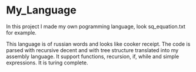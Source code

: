 # My_Language
In this project I made my own pogramming language, look sq_equation.txt for example.

This language is of russian words and looks like cooker receipt. 
The code is parsed with recursive decent and with tree structure translated into my assembly language. 
It support functions, recursion, if, while and simple expressions. It is turing complete.
 
